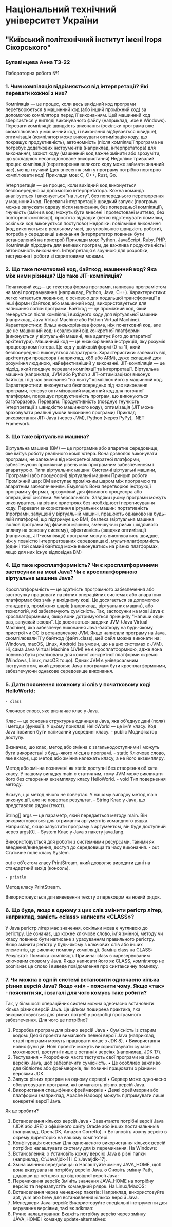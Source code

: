 # Національний технічний університет України

## "Київський політехнічний інститут імені Ігоря Сікорського"

### Булавінцева Анна ТЗ-22

Лабораторна робота №1

### 1.	Чим компіляція відрізняється від інтерпретації? Які переваги кожної з них?

Компіляція — це процес, коли весь вихідний код програми перетворюється в машинний код (або інший проміжний код) за допомогою компілятора перед її виконанням. Цей машинний код зберігається у вигляді виконуваного файлу (наприклад, .exe в Windows).
Переваги компіляції: швидкість виконання (оскільки програма вже скомпільована у машинний код, її виконання відбувається швидше), оптимізація (компілятор може виконувати оптимізацію коду, що покращує продуктивність), автономність (після компіляції програма не потребує додаткових інструментів (наприклад, інтерпретатора) для виконання), захист коду (машинний код важче змінити або зрозуміти, що ускладнює несанкціоноване використання)
Недоліки: тривалий процес компіляції (перетворення великого коду може займати значний час), менш гнучкий (для внесення змін у програму потрібно повторно компілювати код)
Приклади мов: C, C++, Rust, Go.


Інтерпретація — це процес, коли вихідний код виконується безпосередньо за допомогою інтерпретатора. Кожна команда аналізується і виконується "на льоту", без попереднього перетворення у машинний код.
Переваги інтерпретації: швидкий запуск (програму можна запускати одразу після написання, без попередньої компіляції), гнучкість (зміни в коді можуть бути внесені і протестовані миттєво, без повторної компіляції), простота відладки (легко відстежувати помилки, оскільки код виконується поступово)
Недоліки: повільніше виконання (код виконується в реальному часі, що уповільнює швидкість роботи), потреба у середовищі виконання (інтерпретатор повинен бути встановлений на пристрої)
Приклади мов: Python, JavaScript, Ruby, PHP.
Компіляція підходить для великих програм, де важлива продуктивність і автономність виконання.
Інтерпретація є зручною для розробки, тестування і роботи зі скриптовими мовами.



### 2. Що таке початковий код, байткод, машинний код? Яка між ними різниця? Що таке JIT-компіляція?

Початковий код— це текстова форма програми, написана програмістом на мові програмування (наприклад, Python, Java, C++). Характеристики: легко читається людиною, є основою для подальшої трансформації в інші форми (байткод або машинний код), використовується для написання логіки програми.
Байткод — це проміжний код, який генерується після компіляції вихідного коду для віртуальної машини (наприклад, Java Virtual Machine або Python Virtual Machine). Характеристики: більш низькорівнева форма, ніж початковий код, але ще не машинний код; незалежний від конкретної платформи (виконується у віртуальній машині, яка адаптує його до апаратної архітектури).
Машинний код — це низькорівнева інструкція, яку розуміє процесор комп’ютера. Це код у двійковій формі (0 та 1), який безпосередньо виконується апаратурою.
Характеристики: залежить від архітектури процесора (наприклад, x86 або ARM), дуже складний для розуміння людиною, найефективніший у виконанні.
JIT-компіляція — це підхід, який поєднує переваги компіляції та інтерпретації. Віртуальна машина (наприклад, JVM або Python з JIT-оптимізацією) виконує байткод і під час виконання "на льоту" компілює його у машинний код. Характеристики: виконується безпосередньо під час виконання програми, генерує оптимізований машинний код для поточної платформи, покращує продуктивність програм, що виконуються багаторазово.
Переваги: Продуктивність (поєднує гнучкість інтерпретації з швидкістю машинного коду), оптимізація (JIT може враховувати реальні умови виконання програми)
Приклад використання JIT: Java (через JVM), Python (через PyPy), .NET Framework.


### 3. Що таке віртуальна машина?

Віртуальна машина (ВМ) — це програмне або апаратне середовище, яке імітує роботу реального комп'ютера. Вона дозволяє виконувати програми, не залежачи від конкретної апаратної платформи, забезпечуючи проміжний рівень між програмним забезпеченням і апаратурою.
Типи віртуальних машин: Системні віртуальні машини, Програмні (або процесорні) віртуальні машини
Принцип роботи
Проміжний шар: ВМ виступає проміжним шаром між програмою та апаратним забезпеченням.
Емуляція: Вона перетворює інструкції програми у формат, зрозумілий для фізичного процесора або операційної системи.
Універсальність: Завдяки цьому програми можуть виконуватись на різних пристроях без необхідності переписування коду.
Переваги використання віртуальних машин: портативність (програми, запущені у віртуальній машині, працюють однаково на будь-якій платформі, що підтримує цю ВМ), безпека (віртуальна машина ізолює програми від фізичної машини, зменшуючи ризик шкідливого впливу на основну систему), ефективність (завдяки оптимізації (наприклад, JIT-компіляції) програми можуть виконуватись швидше, ніж у повністю інтерпретованих середовищах), мультиплатформність (один і той самий байткод може виконуватись на різних платформах, якщо для них існує відповідна ВМ)



### 4. Що таке кросплатформність? Чи є кросплатформними застосунки на мові Java? Чи є кросплатформною віртуальна машина Java?

Кросплатформність — це здатність програмного забезпечення або застосунку працювати на різних операційних системах або апаратних платформах без змін у вихідному коді. Це досягається за допомогою стандартів, проміжних шарів (наприклад, віртуальних машин), або технологій, які забезпечують сумісність.
Так, застосунки на мові Java є кросплатформними, якщо вони дотримуються принципу "Напиши один раз, запускай всюди". Це досягається завдяки JVM (Java Virtual Machine), яка забезпечує виконання Java-байткоду на будь-якому пристрої чи ОС із встановленою JVM.
Якщо написали програму на Java, скомпілювали її у байткод (файл .class), цей файл можна виконати на: Windows, macOS, Linux, Android (за умови, що на цих системах є JVM).
Ні, сама Java Virtual Machine (JVM) не є кросплатформною, адже вона повинна бути реалізована для кожної конкретної платформи окремо (Windows, Linux, macOS тощо). Однак JVM є універсальним інструментом, який дозволяє Java-програмам бути кросплатформними, забезпечуючи однакове середовище виконання.


### 5. Дати пояснення кожному зі слів у початковому коді HelloWorld:
	- class
Ключове слово, яке визначає клас у Java.

Клас — це основна структурна одиниця в Java, яка об'єднує дані (поля) і методи (функції). У цьому прикладі HelloWorld — це ім'я класу. Код Java повинен бути написаний усередині класу.
	- public
Модифікатор доступу.

Визначає, що клас, метод або змінна є загальнодоступними і можуть бути використані з будь-якого місця в програмі.
	- static
Ключове слово, яке вказує, що метод або змінна належать класу, а не його екземпляру.

Метод або змінна позначені як static доступні без створення об'єкта класу. У нашому випадку main є статичним, тому JVM може викликати його без створення екземпляру класу HelloWorld.
	- void
Тип повернення методу.

Вказує, що метод нічого не повертає. У нашому випадку метод main виконує дії, але не повертає результат.
	- String
Клас у Java, що представляє рядки (текст).

String[] args — це параметр, який передається методу main. Він використовується для отримання аргументів командного рядка.
Наприклад, якщо запустити програму з аргументом, він буде доступний через args[0].
	- System
Клас у Java з пакету java.lang.

Використовується для роботи з системними ресурсами, такими як введення/виведення, доступ до середовища та часу виконання.
	- out
Статичне поле класу System.

out є об'єктом класу PrintStream, який дозволяє виводити дані на стандартний вихід (консоль).

	- println
Метод класу PrintStream.

Використовується для виведення тексту з переходом на новий рядок.



### 6. Що буде, якщо в одному з цих слів змінити регістр літер, наприклад, замість «class» написати «CLASS»? 

У Java регістр літер має значення, оскільки мова є чутливою до регістру. Це означає, що кожне ключове слово, ім'я змінної, методу чи класу повинно бути написане з урахуванням правильного регістру. Якщо змінити регістр у будь-якому з ключових слів або інших елементів, це викличе помилку компіляції.
Заміна class на CLASS:
Результат: Помилка компіляції.
Причина: class є зарезервованим ключовим словом у Java. Якщо написати його як CLASS, компілятор не розпізнає це слово і виведе повідомлення про синтаксичну помилку.


### 7. Чи можна в одній системі встановити одночасно кілька різних версій Java? Якщо «ні» - пояснити чому. Якщо «так» - пояснити як, і взагалі для чого комусь таке робити?

Так, у більшості операційних систем можна одночасно встановити кілька різних версій Java. Це цілком поширена практика, яка використовується для різних потреб у розробці програмного забезпечення.
Для чого це потрібно?
1. Розробка програм для різних версій Java
•	Сумісність із старим кодом:
Деякі проекти вимагають певної версії Java (наприклад, старі програми можуть працювати лише з JDK 8).
•	Використання нових функцій:
Нові проекти можуть використовувати сучасні можливості, доступні лише в останніх версіях (наприклад, JDK 17).
2. Тестування
•	Розробники часто тестують свої програми на різних версіях Java, щоб забезпечити сумісність.
•	Це особливо важливо для бібліотек або фреймворків, які повинні працювати з різними версіями JDK.
3. Запуск різних програм на одному сервері
•	Сервер може одночасно обслуговувати програми, які вимагають різних версій Java.
4. Використання специфічних фреймворків
•	Деякі фреймворки або платформи (наприклад, Apache Hadoop) можуть підтримувати лише конкретні версії Java.


Як це зробити?

1.	Встановлення кількох версій Java
•	Завантажте потрібні версії Java (JDK або JRE) з офіційного сайту Oracle або інших постачальників (наприклад, OpenJDK, Amazon Corretto).
•	Встановіть кожну версію в окрему директорію на вашому комп'ютері.
2. Конфігурація системи
Для одночасного використання кількох версій потрібно налаштувати систему для їх перемикання.
На Windows:
1.	Встановлення:
o	Установіть кожну версію Java в різні папки (наприклад, C:\Java\jdk-11 і C:\Java\jdk-17).
2.	Зміна змінних середовища:
o	Налаштуйте змінну JAVA_HOME, щоб вона вказувала на потрібну версію Java.
o	Оновіть змінну Path, додавши до неї шлях до відповідної версії Java:
3.	Перемикання версій:
Змініть значення JAVA_HOME на потрібну версію та перезапустіть командний рядок.
На Linux/MacOS:
1.	Встановлення через менеджер пакетів:
Наприклад, використовуйте apt, yum або brew для встановлення кількох версій Java.
2.	Менеджери Java-версій:
Використовуйте спеціальні інструменти для керування версіями, такі як sdkman:
3.	Ручне налаштування:
Вкажіть потрібну версію через змінну JAVA_HOME і команду update-alternatives:



